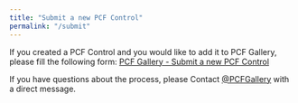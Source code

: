 ```yaml
---
title: "Submit a new PCF Control"
permalink: "/submit"
---
```

If you created a PCF Control and you would like to add it to PCF Gallery, please fill the following form:
<a target="_blank" href="https://forms.gle/vBdmQAufHraUzZHs6">PCF Gallery - Submit a new PCF Control</a>

If you have questions about the process, please Contact <a target="_blank" href="https://www.twitter.com/pcfgallery">@PCFGallery</a> with a direct message.

